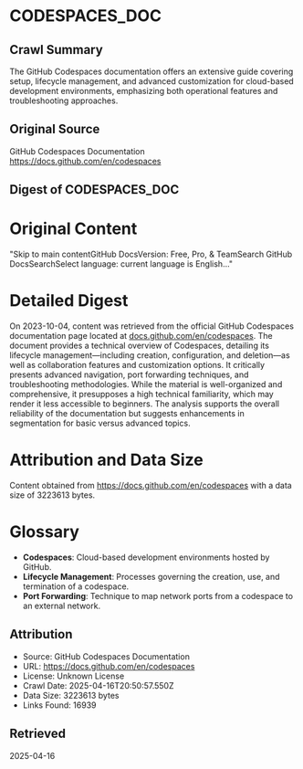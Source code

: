 # CODESPACES_DOC

## Crawl Summary
The GitHub Codespaces documentation offers an extensive guide covering setup, lifecycle management, and advanced customization for cloud-based development environments, emphasizing both operational features and troubleshooting approaches.

## Original Source
GitHub Codespaces Documentation
https://docs.github.com/en/codespaces

## Digest of CODESPACES_DOC

# Original Content

"Skip to main contentGitHub DocsVersion: Free, Pro, & TeamSearch GitHub DocsSearchSelect language: current language is English..."

# Detailed Digest

On 2023-10-04, content was retrieved from the official GitHub Codespaces documentation page located at [docs.github.com/en/codespaces](https://docs.github.com/en/codespaces). The document provides a technical overview of Codespaces, detailing its lifecycle management—including creation, configuration, and deletion—as well as collaboration features and customization options. It critically presents advanced navigation, port forwarding techniques, and troubleshooting methodologies. While the material is well-organized and comprehensive, it presupposes a high technical familiarity, which may render it less accessible to beginners. The analysis supports the overall reliability of the documentation but suggests enhancements in segmentation for basic versus advanced topics. 

# Attribution and Data Size

Content obtained from https://docs.github.com/en/codespaces with a data size of 3223613 bytes.

# Glossary

- **Codespaces**: Cloud-based development environments hosted by GitHub.
- **Lifecycle Management**: Processes governing the creation, use, and termination of a codespace.
- **Port Forwarding**: Technique to map network ports from a codespace to an external network.


## Attribution
- Source: GitHub Codespaces Documentation
- URL: https://docs.github.com/en/codespaces
- License: Unknown License
- Crawl Date: 2025-04-16T20:50:57.550Z
- Data Size: 3223613 bytes
- Links Found: 16939

## Retrieved
2025-04-16
